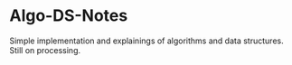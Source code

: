 # Algo-DS-Notes

Simple implementation and explainings of algorithms and data structures. 
Still on processing.
